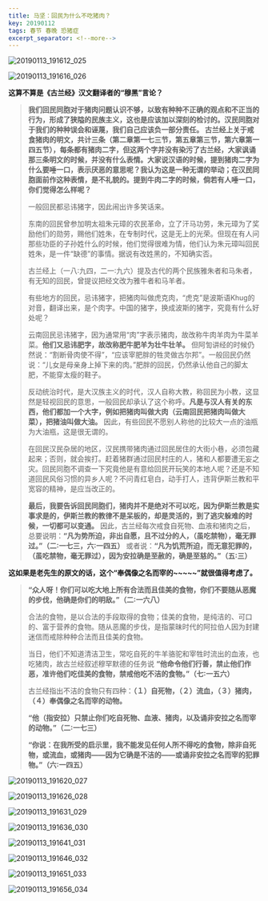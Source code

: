 ```yaml
---
title: 马坚：回民为什么不吃猪肉？
key: 20190112
tags: 春节 春晚 恐猪症
excerpt_separator: <!--more-->
---
```


![20190113_191612_025](/assets/images/20190113_191612_025.jpg)

![20190113_191616_026](/assets/images/20190113_191616_026.jpg)



**这算不算是《古兰经》汉文翻译者的“穆黑”言论？**


>**我们回民同胞对于猪肉问题认识不够，以致有种种不正确的观点和不正当的行为，形成了狭隘的民族主义，这也是应该加以深刻的检讨的。汉民同胞对于我们的种种误会和诬蔑，我们自己应该负一部分责任。 古兰经上关于戒食猪肉的明文，共计三条（第二章第一七三节，第五章第三节，第六章第一四五节），每条都有猪肉二字，但这两个字并没有染污了古兰经，大家讽诵那三条明文的时候，并没有什么表情。大家说汉语的时候，提到猪肉二字为什么要唾一口，表示厌恶的意思呢？我认为这是一种无谓的举动；在汉民同胞面前作这种表情，是不礼貌的。提到牛肉二字的时候，倘若有人唾一口，你们觉得怎么样呢？**
>
>一般回民都忌讳猪字，因此闹出许多笑话来。
>
>东南的回民曾参加明太祖朱元璋的农民革命，立了汗马功劳，朱元璋为了奖励他们的勋劳，赐他们姓朱，在专制时代，这是无上的光荣。但现在有人问那些功臣的子孙姓什么的时候，他们觉得很难为情，他们认为朱元璋叫回民姓朱，是一件“缺德”的事情。据说有改姓黑的，不知确实否。
>
>古兰经上（一八∶九四，二一∶九六）提及古代的两个民族雅朱者和马朱者，有无知的回民，曾提议把经文改为雅牛者和马羊者。
>
>有些地方的回民，忌讳猪字，把猪肉叫做虎克肉，“虎克”是波斯语Khug的对音，翻译出来，是个肉字。中国的猪字，换成波斯的猪字，究竟有什么好处呢？
>
>云南回民忌讳猪字，因为通常用“肉”字表示猪肉，故改称牛肉羊肉为牛菜羊菜。**他们又忌讳肥字，故改称肥牛肥羊为壮牛壮羊。** 但阿訇讲经的时候仍然说：“割断骨肉使不得”，“应该宰肥胖的牲灵做古尔邦”。一般回民仍然说：“儿女是母亲身上掉下来的肉。”肥胖的回民，仍然承认他自己的脚太肥，不能穿太瘦的鞋子。
>
>反动统治时代，是大汉族主义的时代，汉人自称大教，称回民为小教，这显然是轻视回民的意思，一般回民却承认了这个称呼。**凡是与汉人有关的东西，他们都加一个大字，例如把猪肉叫做大肉（云南回民把猪肉叫做大菜），把猪油叫做大油。** 因此，有些回民不愿别人称他的比较大一点的油瓶为大油瓶，这是很无谓的。
>
>在回民汉民杂居的地区，汉民携带猪肉通过回民居住的大街小巷，必须包藏起来；否则，就会挨打。赶着猪群通过回民村庄的人，猪和人都要遭无妄之灾。回民同胞不调查一下究竟他是有意给回民开玩笑的本地人呢？还是不知道回民风俗习惯的异乡人呢？不问青红皂白，动手打人，违背伊斯兰教和平宽容的精神，是应当改正的。
>
>**最后，我要告诉回民同胞们，猪肉并不是绝对不可以吃，因为伊斯兰教是实事求是的，伊斯兰教的教律不是呆板的，却是灵活的，到了逃灾躲难的时候，一切都可以变通。** 因此，古兰经每次戒食自死物、血液和猪肉之后，总要说明：**“凡为势所迫，非出自愿，且不过分的人，（虽吃禁物），毫无罪过。”（二∶一七三，六∶一四五）** 或者说：**“凡为饥荒所迫，而无意犯罪的，（虽吃禁物，毫无罪过），因为安拉确是至赦的，确是至慈的。”（五∶三）**


**这如果是老先生的原文的话，这个“奉偶像之名而宰的~~~~~”就很值得考虑了。**

>**“众人呀！你们可以吃大地上所有合法而且佳美的食物，你们不要随从恶魔的步伐，他确是你们的明敌。”（二∶一六八）**
>
>合法的食物，是以合法的手段取得的食物；佳美的食物，是纯洁的、可口的、富于营养的食物。随从恶魔的步伐，是指蒙昧时代的阿拉伯人因为封建迷信而戒除种种合法而且佳美的食物。
>
>当日，他们不知道清洁卫生，常吃自死的牛羊骆驼和宰牲时流出的血液，也吃猪肉，故古兰经叙述穆罕默德的任务说
**“他命令他们行善，禁止他们作恶，准许他们吃佳美的食物，禁戒他吃不洁的食物。”（七∶一五六）**
>
>古兰经指出不洁的食物只有四种：**（１）自死物，（２）流血，（３）猪肉，（４）奉偶像之名而宰的动物。**
>
>**“他（指安拉）只禁止你们吃自死物、血液、猪肉，以及诵非安拉之名而宰的动物。”（二∶一七三）**
>
>**“你说：在我所受的启示里，我不能发见任何人所不得吃的食物，除非自死物，或流血，或猪肉——因为它确是不洁的——或诵非安拉之名而宰的犯罪物。”（六∶一四五）**



![20190113_191620_027](/assets/images/20190113_191620_027.jpg)

![20190113_191626_028](/assets/images/20190113_191626_028.jpg)

![20190113_191631_029](/assets/images/20190113_191631_029.jpg)

![20190113_191636_030](/assets/images/20190113_191636_030.jpg)


![20190113_191641_031](/assets/images/20190113_191641_031.jpg)

![20190113_191646_032](/assets/images/20190113_191646_032.jpg)

![20190113_191651_033](/assets/images/20190113_191651_033.jpg)

![20190113_191656_034](/assets/images/20190113_191656_034.jpg)
